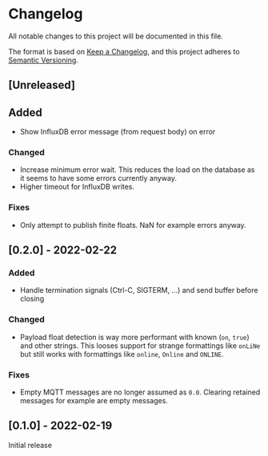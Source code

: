 # Changelog

All notable changes to this project will be documented in this file.

The format is based on [Keep a Changelog](https://keepachangelog.com/en/1.1.0/),
and this project adheres to [Semantic Versioning](https://semver.org/spec/v2.0.0.html).

## [Unreleased]

## Added

- Show InfluxDB error message (from request body) on error

### Changed

- Increase minimum error wait. This reduces the load on the database as it seems to have some errors currently anyway.
- Higher timeout for InfluxDB writes.

### Fixes

- Only attempt to publish finite floats. NaN for example errors anyway.

## [0.2.0] - 2022-02-22

### Added

- Handle termination signals (Ctrl-C, SIGTERM, …) and send buffer before closing

### Changed

- Payload float detection is way more performant with known (`on`, `true`) and other strings.
  This looses support for strange formattings like `onLiNe` but still works with formattings like `online`, `Online` and `ONLINE`.

### Fixes

- Empty MQTT messages are no longer assumed as `0.0`. Clearing retained messages for example are empty messages.

## [0.1.0] - 2022-02-19

Initial release

